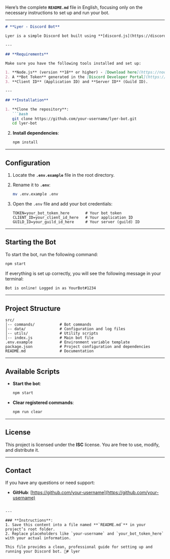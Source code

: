 Here’s the complete **`README.md`** file in English, focusing only on the necessary instructions to set up and run your bot.

---

```markdown
# **Lyer - Discord Bot**

Lyer is a simple Discord bot built using **[discord.js](https://discord.js.org/)**. It offers essential features for server management and logging.

---

## **Requirements**

Make sure you have the following tools installed and set up:

1. **Node.js** (version **18** or higher) - [Download here](https://nodejs.org/).
2. A **Bot Token** generated in the [Discord Developer Portal](https://discord.com/developers/applications).
3. **Client ID** (Application ID) and **Server ID** (Guild ID).

---

## **Installation**

1. **Clone the repository**:
   ```bash
   git clone https://github.com/your-username/lyer-bot.git
   cd lyer-bot
   ```

2. **Install dependencies**:
   ```bash
   npm install
   ```

---

## **Configuration**

1. Locate the **`.env.example`** file in the root directory.
2. Rename it to **`.env`**:
   ```bash
   mv .env.example .env
   ```

3. Open the `.env` file and add your bot credentials:
   ```env
   TOKEN=your_bot_token_here       # Your bot token
   CLIENT_ID=your_client_id_here   # Your application ID
   GUILD_ID=your_guild_id_here     # Your server (guild) ID
   ```

---

## **Starting the Bot**

To start the bot, run the following command:

```bash
npm start
```

If everything is set up correctly, you will see the following message in your terminal:

```bash
Bot is online! Logged in as YourBot#1234
```

---

## **Project Structure**

```plaintext
src/
│-- commands/           # Bot commands
│-- data/               # Configuration and log files
│-- utils/              # Utility scripts
│-- index.js            # Main bot file
.env.example            # Environment variable template
package.json            # Project configuration and dependencies
README.md               # Documentation
```

---

## **Available Scripts**

- **Start the bot**:
   ```bash
   npm start
   ```

- **Clear registered commands**:
   ```bash
   npm run clear
   ```

---

## **License**

This project is licensed under the **ISC** license. You are free to use, modify, and distribute it.

---

## **Contact**

If you have any questions or need support:

- **GitHub**: [https://github.com/your-username](https://github.com/your-username)
```

---

### **Instructions**:
1. Save this content into a file named **`README.md`** in your project’s root folder.
2. Replace placeholders like `your-username` and `your_bot_token_here` with your actual information.

This file provides a clean, professional guide for setting up and running your Discord bot. 🚀# lyer
